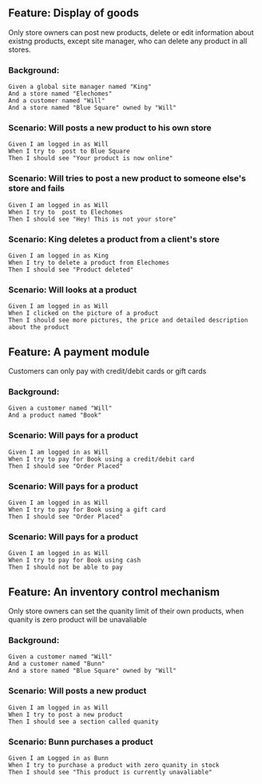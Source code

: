 
## Feature: Display of goods
Only store owners can post new products, delete or edit information about existng products, except site manager, who can delete any product in all stores. 

### Background:
	Given a global site manager named "King"
	And a store named "Elechomes"
	And a customer named "Will"
	And a store named "Blue Square" owned by "Will"
	
### Scenario: Will posts a new product to his own store
	Given I am logged in as Will
	When I try to  post to Blue Square
	Then I should see "Your product is now online"
	
### Scenario: Will tries to post a new product to someone else's store and fails
	Given I am logged in as Will
	When I try to  post to Elechomes
	Then I should see "Hey! This is not your store"
	
### Scenario: King deletes a product from a client's store
	Given I am logged in as King
	When I try to delete a product from Elechomes
	Then I should see "Product deleted"
	
### Scenario: Will looks at a product
	Given I am logged in as Will
	When I clicked on the picture of a product
	Then I should see more pictures, the price and detailed description about the product



## Feature: A payment module
Customers can only pay with credit/debit cards or gift cards

### Background:
	Given a customer named "Will"
	And a product named "Book"
	
### Scenario: Will pays for a product 
	Given I am logged in as Will
	When I try to pay for Book using a credit/debit card
	Then I should see "Order Placed"
	
### Scenario: Will pays for a product 
	Given I am logged in as Will
	When I try to pay for Book using a gift card
	Then I should see "Order Placed"
	
### Scenario: Will pays for a product 
	Given I am logged in as Will
	When I try to pay for Book using cash
	Then I should not be able to pay




## Feature: An inventory control mechanism
Only store owners can set the quanity limit of their own products, when quanity is zero product will be unavaliable 

### Background: 
	Given a customer named "Will"
	And a customer named "Bunn"
	And a store named "Blue Square" owned by "Will"
	
### Scenario: Will posts a new product	
	Given I am logged in as Will
	When I try to post a new product
	Then I should see a section called quanity
	
### Scenario: Bunn purchases a product
	Given I am Logged in as Bunn
	When I try to purchase a product with zero quanity in stock
	Then I should see "This product is currently unavaliable"